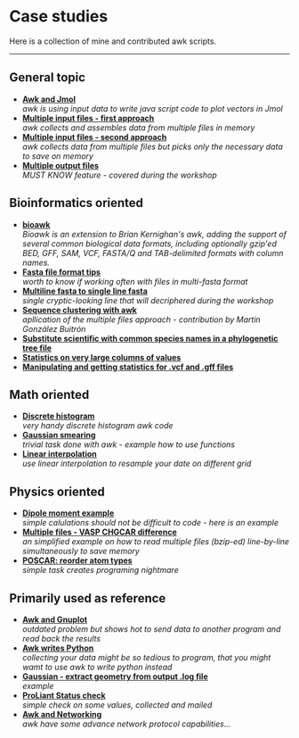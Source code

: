 # Case studies
Here is a collection of mine and contributed awk scripts.  

---

## General topic
* **[Awk and Jmol](awk-jmol.md)**  
   _awk is using input data to write java script code to plot vectors in Jmol_
* **[Multiple input files - first approach](multiple_files_I.md)**  
  _awk collects and assembles data from multiple files in memory_
* **[Multiple input files - second approach](multiple_files_II.md)**  
  _awk collects data from multiple files but picks only the necessary data to save on memory_
* **[Multiple output files](Multiple_output_files.md)**  
  _MUST KNOW feature - covered during the workshop_

## Bioinformatics oriented
* **[bioawk](../Bio/bioawk.md)**  
  _Bioawk is an extension to Brian Kernighan's awk, adding the support of several common biological data formats, including optionally gzip'ed BED, GFF, SAM, VCF, FASTA/Q and TAB-delimited formats with column names._
* **[Fasta file format tips](Fasta_tips.md)**  
  _worth to know if working often with files in multi-fasta format_
* **[Multiline fasta to single line fasta](Multi2single_fasta.md)**  
  _single cryptic-looking line that will decriphered during the workshop_
* **[Sequence clustering with awk](Sequence_clustering.md)**  
  _apllication of the multiple files approach - contribution by Martín González Buitrón_
* **[Substitute scientific with common species names in a phylogenetic tree file](../Bio/NCBI-taxonomy.md)**
* **[Statistics on very large columns of values](../Bio/Stat-large-files.md)**
* **[Manipulating and getting statistics for .vcf and .gff files](manipulating_vcf.md)**

## Math oriented
* **[Discrete histogram](Discrete_histogram.md)**  
  _very handy discrete histogram awk code_
* **[Gaussian smearing](Gaussian_smearing.md)**  
  _trivial task done with awk - example how to use functions_
* **[Linear interpolation](Linear_interpolation.md)**  
  _use linear interpolation to resample your date on different grid_

## Physics oriented
* **[Dipole moment example](Dipole_moment.md)**  
  _simple calulations should not be difficult to code - here is an example_
* **[Multiple files - VASP CHGCAR difference](CHGCAR_diff.md)**  
  _an simplified example on how to read multiple files (bzip-ed) line-by-line simultaneously to save memory_ 
* **[POSCAR: reorder atom types](POSCAR_reorder.md)**  
  _simple task creates programing nightmare_

## Primarily used as reference
* **[Awk and Gnuplot](awk_gnuplot.md)**  
  _outdated problem but shows hot to send data to another program and read back the results_
* **[Awk writes Python](awk_writes_python.md)**  
  _collecting your data might be so tedious to program, that you might wamt to use awk to write python instead_
* **[Gaussian - extract geometry from output .log file](Gaussian-extract-geometry.md)**  
  _example_
* **[ProLiant Status check](ProLiant_status_check.md)**  
  _simple check on some values, collected and mailed_
* **[Awk and Networking](awk_network.md)**  
  _awk have some advance network protocol capabilities..._

